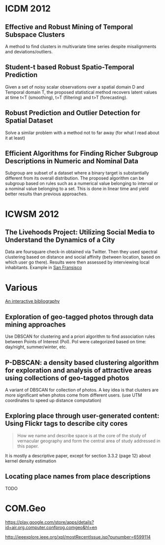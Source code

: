 # ICDM 2012

## Effective and Robust Mining of Temporal Subspace Clusters

A method to find clusters in multivariate time series despite misalignments and deviations/outliers.

## Student-t based Robust Spatio-Temporal Prediction

Given a set of noisy scalar observations over a spatial domain D and Temporal domain T, the proposed statistical method recovers latent values at time t<T (smoothing), t=T (filtering) and t>T (forecasting).

## Robust Prediction and Outlier Detection for Spatial Dataset

Solve a similar problem with a method not to far away (for what I read about it at least)

## Efficient Algorithms for Finding Richer Subgroup Descriptions in Numeric and Nominal Data

Subgroup are subset of a dataset where a binary target is substantially different from its overall distribution. The proposed algorithm can be subgroup based on rules such as a numerical value belonging to interval or a nominal value belonging to a set. This is done in linear time and yield better results than previous approaches.

# ICWSM 2012

## The Livehoods Project: Utilizing Social Media to Understand the Dynamics of a City

Data are foursquare check-in obtained via Twitter. Then they used spectral clustering based on distance and social affinity (between location, based on which user go there). Results were then assessed by interviewing local inhabitants. Example in [San Fransisco](http://livehoods.org/maps/sf)

# Various

[An interactive bibliography](http://spaceandtime.wsiabato.info/tGIS.html)

## Exploration of geo-tagged photos through data mining approaches

Use DBSCAN for clustering and a priori algorithm to find association rules between Points of Interest (PoI). PoI were categorized based on time: day/night, summer/winter, etc.

## P-DBSCAN: a density based clustering algorithm for exploration and analysis of attractive areas using collections of geo-tagged photos

A variant of DBSCAN for collection of photos. A key idea is that clusters are more significant when photos come from different users.  (use UTM coordinates to speed up distance computation)

## Exploring place through user-generated content: Using Flickr tags to describe city cores

>	How we name and describe space is at the core of the study of vernacular geography and form the central area of study addressed in this paper.

It is mostly a descriptive paper, except for section 3.3.2 (page 12) about kernel density estimation

## Locating place names from place descriptions

TODO

# COM.Geo

https://play.google.com/store/apps/details?id=air.org.computer.confprog.comgeo&hl=en

http://ieeexplore.ieee.org/xpl/mostRecentIssue.jsp?punumber=6599114
